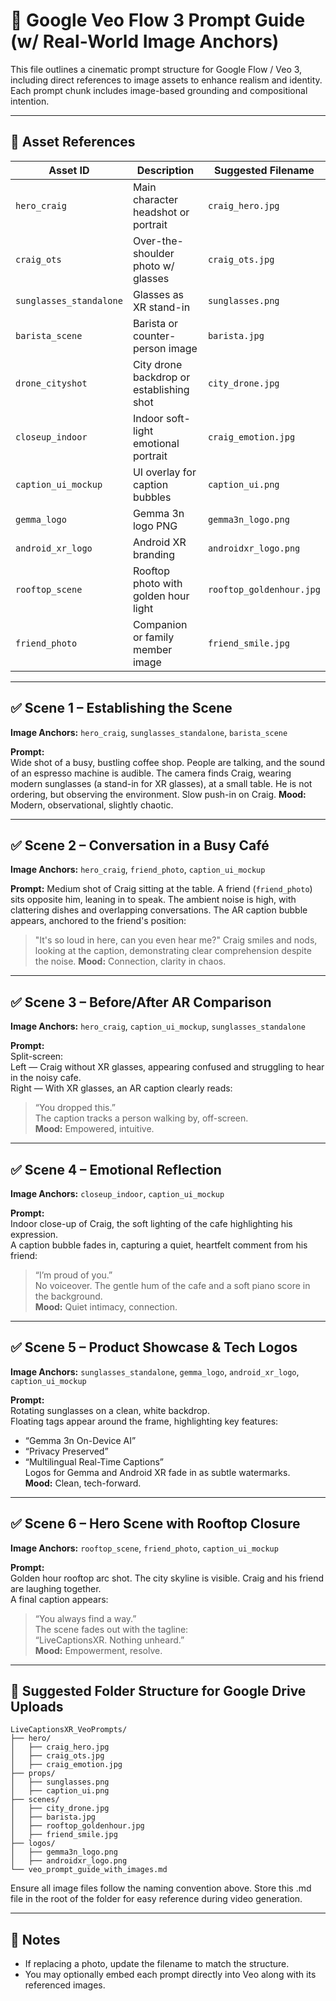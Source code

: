 # 🎥 Google Veo Flow 3 Prompt Guide (w/ Real-World Image Anchors)

This file outlines a cinematic prompt structure for Google Flow / Veo 3, including direct references to image assets to enhance realism and identity. Each prompt chunk includes image-based grounding and compositional intention.

---

## 🔧 Asset References

| Asset ID               | Description                              | Suggested Filename                |
|------------------------|------------------------------------------|-----------------------------------|
| `hero_craig`           | Main character headshot or portrait      | `craig_hero.jpg`                  |
| `craig_ots`            | Over-the-shoulder photo w/ glasses       | `craig_ots.jpg`                   |
| `sunglasses_standalone`| Glasses as XR stand-in                   | `sunglasses.png`                  |
| `barista_scene`        | Barista or counter-person image          | `barista.jpg`                     |
| `drone_cityshot`       | City drone backdrop or establishing shot | `city_drone.jpg`                  |
| `closeup_indoor`       | Indoor soft-light emotional portrait     | `craig_emotion.jpg`               |
| `caption_ui_mockup`    | UI overlay for caption bubbles           | `caption_ui.png`                  |
| `gemma_logo`           | Gemma 3n logo PNG                        | `gemma3n_logo.png`                |
| `android_xr_logo`      | Android XR branding                      | `androidxr_logo.png`              |
| `rooftop_scene`        | Rooftop photo with golden hour light     | `rooftop_goldenhour.jpg`          |
| `friend_photo`         | Companion or family member image         | `friend_smile.jpg`                |

---

## ✅ Scene 1 – Establishing the Scene

**Image Anchors:** `hero_craig`, `sunglasses_standalone`, `barista_scene`

**Prompt:**  
Wide shot of a busy, bustling coffee shop. People are talking, and the sound of an espresso machine is audible.
The camera finds Craig, wearing modern sunglasses (a stand-in for XR glasses), at a small table. He is not ordering, but observing the environment.
Slow push-in on Craig.
**Mood:** Modern, observational, slightly chaotic.

---

## ✅ Scene 2 – Conversation in a Busy Café

**Image Anchors:** `hero_craig`, `friend_photo`, `caption_ui_mockup`

**Prompt:**
Medium shot of Craig sitting at the table. A friend (`friend_photo`) sits opposite him, leaning in to speak. The ambient noise is high, with clattering dishes and overlapping conversations.
The AR caption bubble appears, anchored to the friend's position:
> "It's so loud in here, can you even hear me?"
Craig smiles and nods, looking at the caption, demonstrating clear comprehension despite the noise.
**Mood:** Connection, clarity in chaos.

---

## ✅ Scene 3 – Before/After AR Comparison

**Image Anchors:** `hero_craig`, `caption_ui_mockup`, `sunglasses_standalone`

**Prompt:**  
Split-screen:  
Left — Craig without XR glasses, appearing confused and struggling to hear in the noisy cafe.  
Right — With XR glasses, an AR caption clearly reads:  
> “You dropped this.”  
The caption tracks a person walking by, off-screen.  
**Mood:** Empowered, intuitive.

---

## ✅ Scene 4 – Emotional Reflection

**Image Anchors:** `closeup_indoor`, `caption_ui_mockup`

**Prompt:**  
Indoor close-up of Craig, the soft lighting of the cafe highlighting his expression.  
A caption bubble fades in, capturing a quiet, heartfelt comment from his friend:  
> “I’m proud of you.”  
No voiceover. The gentle hum of the cafe and a soft piano score in the background.  
**Mood:** Quiet intimacy, connection.

---

## ✅ Scene 5 – Product Showcase & Tech Logos

**Image Anchors:** `sunglasses_standalone`, `gemma_logo`, `android_xr_logo`, `caption_ui_mockup`

**Prompt:**  
Rotating sunglasses on a clean, white backdrop.  
Floating tags appear around the frame, highlighting key features:  
- “Gemma 3n On-Device AI”  
- “Privacy Preserved”  
- “Multilingual Real-Time Captions”  
Logos for Gemma and Android XR fade in as subtle watermarks.  
**Mood:** Clean, tech-forward.

---

## ✅ Scene 6 – Hero Scene with Rooftop Closure

**Image Anchors:** `rooftop_scene`, `friend_photo`, `caption_ui_mockup`

**Prompt:**  
Golden hour rooftop arc shot. The city skyline is visible.
Craig and his friend are laughing together.  
A final caption appears:  
> “You always find a way.”  
The scene fades out with the tagline:  
> “LiveCaptionsXR. Nothing unheard.”  
**Mood:** Empowerment, resolve.

---

## 📁 Suggested Folder Structure for Google Drive Uploads

```
LiveCaptionsXR_VeoPrompts/
├── hero/
│   ├── craig_hero.jpg
│   ├── craig_ots.jpg
│   ├── craig_emotion.jpg
├── props/
│   ├── sunglasses.png
│   ├── caption_ui.png
├── scenes/
│   ├── city_drone.jpg
│   ├── barista.jpg
│   ├── rooftop_goldenhour.jpg
│   ├── friend_smile.jpg
├── logos/
│   ├── gemma3n_logo.png
│   ├── androidxr_logo.png
└── veo_prompt_guide_with_images.md
```

Ensure all image files follow the naming convention above. Store this .md file in the root of the folder for easy reference during video generation.

---

## 🧭 Notes
- If replacing a photo, update the filename to match the structure.
- You may optionally embed each prompt directly into Veo along with its referenced images.